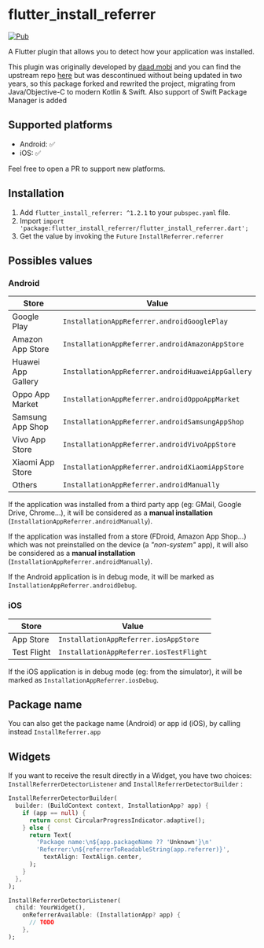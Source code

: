 # flutter_install_referrer

[![Pub](https://img.shields.io/pub/v/flutter_install_referrer.svg)](https://pub.dartlang.org/packages/install_referrer)

A Flutter plugin that allows you to detect how your application was installed.

This plugin was originally developed by [daad.mobi](https://pub.dev/packages/install_referrer) and you can find the upstream repo [here](https://github.com/g123k/flutter_plugin_install_referrer)
but was descontinued without being updated in two years, so this package forked and rewrited the project, migrating from Java/Objective-C to modern Kotlin & Swift. Also support of Swift Package Manager is added

## Supported platforms

- Android: ✅
- iOS: ✅

Feel free to open a PR to support new platforms.

## Installation

1. Add `flutter_install_referrer: ^1.2.1` to your `pubspec.yaml` file.
2. Import `import 'package:flutter_install_referrer/flutter_install_referrer.dart';`
3. Get the value by invoking the `Future` `InstallReferrer.referrer`

## Possibles values

### Android

| Store              | Value                                             |
|--------------------|---------------------------------------------------|
| Google Play        | `InstallationAppReferrer.androidGooglePlay`       |
| Amazon App Store   | `InstallationAppReferrer.androidAmazonAppStore`   |
| Huawei App Gallery | `InstallationAppReferrer.androidHuaweiAppGallery` |
| Oppo App Market    | `InstallationAppReferrer.androidOppoAppMarket`   |
| Samsung App Shop   | `InstallationAppReferrer.androidSamsungAppShop`   |
| Vivo App Store     | `InstallationAppReferrer.androidVivoAppStore`   |
| Xiaomi App Store   | `InstallationAppReferrer.androidXiaomiAppStore`   |
| Others             | `InstallationAppReferrer.androidManually`         |

If the application was installed from a third party app (eg: GMail, Google Drive, Chrome…), it will be considered as a **manual installation** (`InstallationAppReferrer.androidManually`).

If the application was installed from a store (FDroid, Amazon App Shop…) which was not preinstalled on the device (a _"non-system"_ app), it will also be considered as a **manual installation** (`InstallationAppReferrer.androidManually`).

If the Android application is in debug mode, it will be marked as `InstallationAppReferrer.androidDebug`.

### iOS

| Store            | Value                                            |
|------------------|--------------------------------------------------|
| App Store        | `InstallationAppReferrer.iosAppStore`            |
| Test Flight      | `InstallationAppReferrer.iosTestFlight`          |

If the iOS application is in debug mode (eg: from the simulator), it will be marked as `InstallationAppReferrer.iosDebug`.


## Package name

You can also get the package name (Android) or app id (iOS), by calling instead `InstallReferrer.app`

## Widgets

If you want to receive the result directly in a Widget, you have two choices: `InstallReferrerDetectorListener` and `InstallReferrerDetectorBuilder` :


```dart
InstallReferrerDetectorBuilder(
  builder: (BuildContext context, InstallationApp? app) {
    if (app == null) {
      return const CircularProgressIndicator.adaptive();
    } else {
      return Text(
        'Package name:\n${app.packageName ?? 'Unknown'}\n'
        'Referrer:\n${referrerToReadableString(app.referrer)}',
          textAlign: TextAlign.center,
      );
    }
  },
);
```

```dart
InstallReferrerDetectorListener(
  child: YourWidget(),
    onReferrerAvailable: (InstallationApp? app) {
      // TODO
    },
);
```
